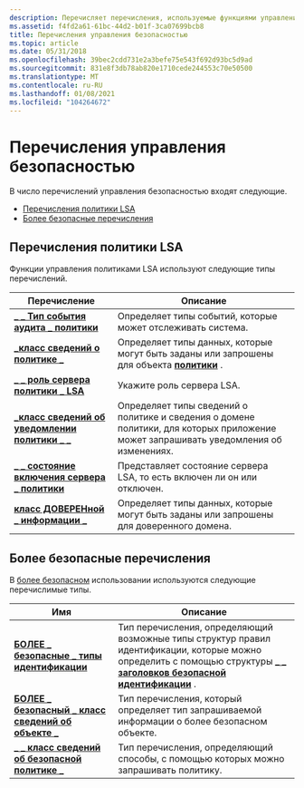```yaml
---
description: Перечисляет перечисления, используемые функциями управления политиками LSA.
ms.assetid: f4fd2a61-61bc-44d2-b01f-3ca07699bcb8
title: Перечисления управления безопасностью
ms.topic: article
ms.date: 05/31/2018
ms.openlocfilehash: 39bec2cdd731e2a3befe75e543f692d93bc5d9ad
ms.sourcegitcommit: 831e8f3db78ab820e1710cede244553c70e50500
ms.translationtype: MT
ms.contentlocale: ru-RU
ms.lasthandoff: 01/08/2021
ms.locfileid: "104264672"
---
```

# <a name="security-management-enumerations"></a>Перечисления управления безопасностью

В число перечислений управления безопасностью входят следующие.

-   [Перечисления политики LSA](#lsa-policy-enumerations)
-   [Более безопасные перечисления](#safer-enumerations)

## <a name="lsa-policy-enumerations"></a>Перечисления политики LSA

Функции управления политиками LSA используют следующие типы перечислений.



| Перечисление                                                                               | Описание                                                                                                                           |
|-------------------------------------------------------------------------------------------|---------------------------------------------------------------------------------------------------------------------------------------|
| [**\_ \_ Тип события аудита \_ политики**](/windows/desktop/api/Ntsecapi/ne-ntsecapi-policy_audit_event_type)                             | Определяет типы событий, которые может отслеживать система.                                                                                     |
| [**\_класс сведений о политике \_**](/windows/desktop/api/Ntsecapi/ne-ntsecapi-policy_information_class)                            | Определяет типы данных, которые могут быть заданы или запрошены для объекта [**политики**](policy-object.md) .                             |
| [**\_ \_ роль сервера политики \_ LSA**](/windows/desktop/api/Ntsecapi/ne-ntsecapi-policy_lsa_server_role)                               | Укажите роль сервера LSA.                                                                                                   |
| [**\_класс сведений об уведомлении политики \_ \_**](/windows/desktop/api/Ntsecapi/ne-ntsecapi-policy_notification_information_class) | Определяет типы сведений о политике и сведения о домене политики, для которых приложение может запрашивать уведомления об изменениях. |
| [**\_ \_ состояние включения сервера \_ политики**](/windows/desktop/api/Ntsecapi/ne-ntsecapi-policy_server_enable_state)                       | Представляет состояние сервера LSA, то есть включен ли он или отключен.                                                   |
| [**класс ДОВЕРЕНной \_ информации \_**](/windows/desktop/api/Ntsecapi/ne-ntsecapi-trusted_information_class)                          | Определяет типы данных, которые могут быть заданы или запрошены для доверенного домена.                                                     |



 

## <a name="safer-enumerations"></a>Более безопасные перечисления

В [более безопасном](safer.md) использовании используются следующие перечислимые типы.



| Имя                                                               | Описание                                                                                                                                                                                      |
|--------------------------------------------------------------------|--------------------------------------------------------------------------------------------------------------------------------------------------------------------------------------------------|
| [**БОЛЕЕ \_ безопасные \_ типы идентификации**](/windows/desktop/api/WinSafer/ne-winsafer-safer_identification_types) | Тип перечисления, определяющий возможные типы структур правил идентификации, которые можно определить с помощью структуры [**\_ \_ заголовков безопасной идентификации**](/windows/desktop/api/WinSafer/ns-winsafer-safer_identification_header) . |
| [**БОЛЕЕ \_ безопасный \_ класс сведений об объекте \_**](/windows/desktop/api/WinSafer/ne-winsafer-safer_object_info_class)      | Тип перечисления, который определяет тип запрашиваемой информации о более безопасном объекте.                                                                                                            |
| [**\_ \_ класс сведений об безопасной политике \_**](/windows/desktop/api/WinSafer/ne-winsafer-safer_policy_info_class)      | Тип перечисления, определяющий способы, с помощью которых можно запрашивать политику.                                                                                                                         |



 

 

 



